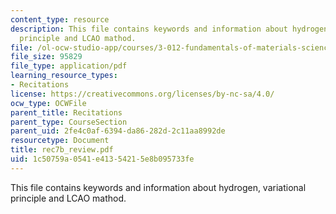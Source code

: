 ```yaml
---
content_type: resource
description: This file contains keywords and information about hydrogen, variational
  principle and LCAO mathod.
file: /ol-ocw-studio-app/courses/3-012-fundamentals-of-materials-science-fall-2005/1c50759a0541e41354215e8b095733fe_rec7b_review.pdf
file_size: 95829
file_type: application/pdf
learning_resource_types:
- Recitations
license: https://creativecommons.org/licenses/by-nc-sa/4.0/
ocw_type: OCWFile
parent_title: Recitations
parent_type: CourseSection
parent_uid: 2fe4c0af-6394-da86-282d-2c11aa8992de
resourcetype: Document
title: rec7b_review.pdf
uid: 1c50759a-0541-e413-5421-5e8b095733fe
---
```

This file contains keywords and information about hydrogen, variational principle and LCAO mathod.